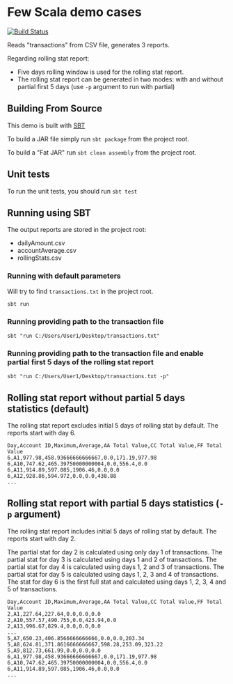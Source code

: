 # Few Scala demo cases

[![Build Status](https://travis-ci.org/SergeyAxenov/qx-scala.svg?branch=master)](https://travis-ci.org/SergeyAxenov/qx-scala) 

Reads "transactions" from CSV file, generates 3 reports.

Regarding rolling stat report:
* Five days rolling window is used for the rolling stat report.
* The rolling stat report can be generated in two modes: with and without partial first 5 days (use `-p` argument to run with partial)

## Building From Source
This demo is built with [SBT](http://www.scala-sbt.org/0.13/docs/Command-Line-Reference.html)

To build a JAR file simply run `sbt package` from the project root.

To build a "Fat JAR" run `sbt clean assembly` from the project root.

## Unit tests
To run the unit tests, you should run `sbt test`

## Running using SBT
The output reports are stored in the project root:
* dailyAmount.csv
* accountAverage.csv
* rollingStats.csv


### Running with default parameters
Will try to find `transactions.txt` in the project root.  

```
sbt run
```  

### Running providing path to the transaction file
```
sbt "run C:/Users/User1/Desktop/transactions.txt"
```  

### Running providing path to the transaction file and enable partial first 5 days of the rolling stat report
```
sbt "run C:/Users/User1/Desktop/transactions.txt -p"
```  

## Rolling stat report without partial 5 days statistics (default)
The rolling stat report excludes initial 5 days of rolling stat by default.
The reports start with day 6.


```
Day,Account ID,Maximum,Average,AA Total Value,CC Total Value,FF Total Value
6,A1,977.98,458.93666666666667,0.0,171.19,977.98
6,A10,747.62,465.39750000000004,0.0,556.4,0.0
6,A11,914.89,597.085,1906.46,0.0,0.0
6,A12,928.86,594.972,0.0,0.0,438.88
...
```


## Rolling stat report with partial 5 days statistics (`-p` argument)
The rolling stat report includes initial 5 days of rolling stat by default.
The reports start with day 2.

The partial stat for day 2 is calculated using only day 1 of transactions.
The partial stat for day 3 is calculated using days 1 and 2 of transactions.
The partial stat for day 4 is calculated using days 1, 2 and 3 of transactions.
The partial stat for day 5 is calculated using days 1, 2, 3 and 4 of transactions.
The stat for day 6 is the first full stat and calculated using days 1, 2, 3, 4 and 5 of transactions.


```
Day,Account ID,Maximum,Average,AA Total Value,CC Total Value,FF Total Value
2,A1,227.64,227.64,0.0,0.0,0.0
2,A10,557.57,490.755,0.0,423.94,0.0
2,A13,996.67,829.4,0.0,0.0,0.0
...
5,A7,650.23,406.8566666666666,0.0,0.0,203.34
5,A8,624.81,371.8616666666667,598.28,253.09,323.22
5,A9,812.73,661.99,0.0,0.0,0.0
6,A1,977.98,458.93666666666667,0.0,171.19,977.98
6,A10,747.62,465.39750000000004,0.0,556.4,0.0
6,A11,914.89,597.085,1906.46,0.0,0.0
...
```  